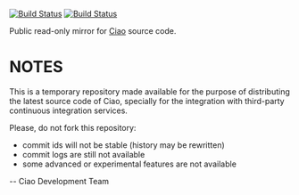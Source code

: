 [![Build Status](https://travis-ci.org/ciao-lang/test-ci.svg)](https://travis-ci.org/ciao-lang/test-ci)
[![Build Status](https://ci.appveyor.com/api/projects/status/nmgot3y6p57qgdvf?svg=true)](https://ci.appveyor.com/project/jfmc/test-ci)

Public read-only mirror for [Ciao](http://ciao-lang.org) source code.

# NOTES

This is a temporary repository made available for the purpose of
distributing the latest source code of Ciao, specially for the
integration with third-party continuous integration services.

Please, do not fork this repository:

 - commit ids will not be stable (history may be rewritten)
 - commit logs are still not available
 - some advanced or experimental features are not available

-- Ciao Development Team
